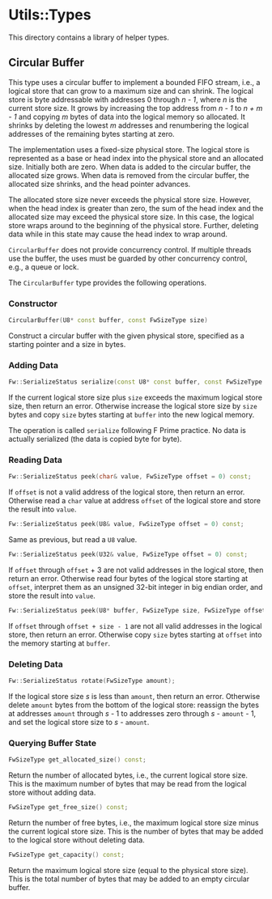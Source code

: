# Utils::Types

This directory contains a library of helper types.

## Circular Buffer

This type uses a circular buffer to implement a bounded FIFO stream,
i.e., a logical store that can grow to a maximum
size and can shrink.
The logical store is byte addressable with addresses
0 through _n - 1_, where _n_ is the current store size.
It grows by increasing the top address from _n - 1_
to _n + m - 1_ and copying _m_ bytes of data into the
logical memory so allocated.
It shrinks by deleting the lowest _m_ addresses
and renumbering the logical addresses of the
remaining bytes starting at zero.

The implementation uses a fixed-size physical store.
The logical store is represented as a base or head index into
the physical store and an allocated size.
Initially both are zero.
When data is added to the circular buffer, the allocated size grows.
When data is removed from the circular buffer, the allocated
size shrinks, and the head pointer advances.

The allocated store size never exceeds the physical store size.
However, when the head index is greater than zero, the sum of
the head index and the allocated size may exceed
the physical store size.
In this case, the logical store wraps around to the beginning
of the physical store.
Further, deleting data while in this state may cause
the head index to wrap around.

`CircularBuffer` does not provide concurrency control.
If multiple threads use the buffer, the uses must
be guarded by other concurrency control, e.g.,
a queue or lock.

The `CircularBuffer` type provides the following operations.

### Constructor

```c++
CircularBuffer(U8* const buffer, const FwSizeType size)
```

Construct a circular buffer with the given physical store,
specified as a starting pointer and a size in bytes.

### Adding Data

```c++
Fw::SerializeStatus serialize(const U8* const buffer, const FwSizeType size);
```

If the current logical store size plus `size` exceeds
the maximum logical store size, then return an error.
Otherwise increase the logical store size by
`size` bytes and copy `size` bytes starting at `buffer`
into the new logical memory.

The operation is called `serialize` following F Prime practice.
No data is actually serialized (the data is copied byte for byte).

### Reading Data

```c++
Fw::SerializeStatus peek(char& value, FwSizeType offset = 0) const;
```

If `offset` is not a valid address of the logical store,
then return an error.
Otherwise read a `char` value at address `offset` of the logical store
and store the result into `value`.

```c++
Fw::SerializeStatus peek(U8& value, FwSizeType offset = 0) const;
```

Same as previous, but read a `U8` value.

```c++
Fw::SerializeStatus peek(U32& value, FwSizeType offset = 0) const;
```

If `offset` through `offset` + 3 are not valid addresses
in the logical store, then return an error.
Otherwise read four bytes of the logical store starting at `offset`,
interpret them as an unsigned 32-bit integer in big endian order,
and store the result into `value`.

```c++
Fw::SerializeStatus peek(U8* buffer, FwSizeType size, FwSizeType offset = 0) const;
```

If `offset` through `offset + size - 1` are not all valid
addresses in the logical store, then return an error.
Otherwise copy `size` bytes starting at `offset` into
the memory starting at `buffer`.

### Deleting Data

```c++
Fw::SerializeStatus rotate(FwSizeType amount);
```

If the logical store size _s_ is less than `amount`, then
return an error.
Otherwise delete `amount` bytes from the bottom of the
logical store: reassign the bytes at addresses `amount`
through _s_ - 1 to addresses zero through _s_ - `amount` - 1,
and set the logical store size to _s_ - `amount`.

### Querying Buffer State

```c++
FwSizeType get_allocated_size() const;
```

Return the number of allocated bytes, i.e., the
current logical store size.
This is the maximum number of bytes that may be read from
the logical store without adding data.

```c++
FwSizeType get_free_size() const;
```

Return the number of free bytes, i.e., the
maximum logical store size minus the current logical store size.
This is the number of bytes that may be added to the logical
store without deleting data.

```c++
FwSizeType get_capacity() const;
```

Return the maximum logical store size (equal to the physical store size).
This is the total number of bytes that may be added to an empty
circular buffer.
